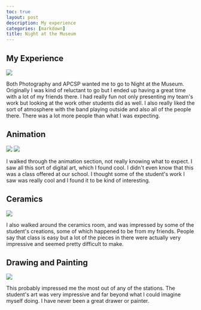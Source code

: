 ```yaml
---
toc: true
layout: post
description: My experience
categories: [markdown]
title: Night at the Museum
---
```


## My Experience

![]({{site.baseurl}}/images/natm2.JPG)

Both Photography and APCSP wanted me to go to Night at the Museum. Originally I was kind of reluctant to go but I ended up having a great time with a lot of my friends there. I had really fun not only presenting my team's work but looking at the work other students did as well. I also really liked the sort of atmosphere with the band playing outside and also all of the people there. There was a lot more people than what I was expecting.

## Animation

![]({{site.baseurl}}/images/art.JPG)
![]({{site.baseurl}}/images/animation.JPG)

I walked through the animation section, not really knowing what to expect. I saw all this sort of digital art, which I found cool. I didn't even know that this was a class offered at our school. I thought some of the student's work I saw was really cool and I found it to be kind of interesting.

## Ceramics

![]({{site.baseurl}}/images/ceramix.JPG)

I also walked around the ceramics room, and was impressed by some of the student's creations, some of which happened to be from my friends. People say that class is easy but a lot of the pieces in there were actually very impressive and seemed pretty difficult to make.

## Drawing and Painting

![]({{site.baseurl}}/images/dp.JPG)

This probably impressed me the most out of any of the stations. The student's art was very impressive and far beyond what I could imagine myself doing. I have never been a great drawer or painter.